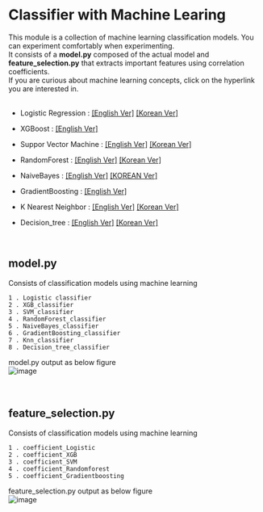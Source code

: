 <h1> Classifier with Machine Learing </h1>
This module is a collection of machine learning classification models. You can experiment comfortably when experimenting.<br>
It consists of a <b>model.py</b> composed of the actual model and <b>feature_selection.py</b> that extracts important features using correlation coefficients.<br>
If you are curious about machine learning concepts, click on the hyperlink you are interested in.<br><br> 

- Logistic Regression : <a href=https://en.wikipedia.org/wiki/Logistic_regression>[English Ver]</a> <a href=https://ko.wikipedia.org/wiki/%EB%A1%9C%EC%A7%80%EC%8A%A4%ED%8B%B1_%ED%9A%8C%EA%B7%80>[Korean Ver]</a> </ol>
- XGBoost : <a href=https://en.wikipedia.org/wiki/XGBoost>[English Ver]</a>  
- Suppor Vector Machine : <a href=https://en.wikipedia.org/wiki/Support-vector_machine>[English Ver]</a> <a href=https://ko.wikipedia.org/wiki/%EC%84%9C%ED%8F%AC%ED%8A%B8_%EB%B2%A1%ED%84%B0_%EB%A8%B8%EC%8B%A0>[Korean Ver]</a></ol>

- RandomForest : <a href=https://en.wikipedia.org/wiki/Random_forest>[English Ver]</a> <a href=https://ko.wikipedia.org/wiki/%EB%9E%9C%EB%8D%A4_%ED%8F%AC%EB%A0%88%EC%8A%A4%ED%8A%B8>[Korean Ver]</a></ol>

- NaiveBayes : <a href=https://en.wikipedia.org/wiki/Naive_Bayes_classifier>[English Ver]</a> <a href=https://ko.wikipedia.org/wiki/%EB%82%98%EC%9D%B4%EB%B8%8C_%EB%B2%A0%EC%9D%B4%EC%A6%88_%EB%B6%84%EB%A5%98>[KOREAN Ver]</a></ol>

- GradientBoosting : <a href=https://en.wikipedia.org/wiki/Gradient_boosting>[English Ver]</a>

- K Nearest Neighbor : <a href=https://en.wikipedia.org/wiki/K-nearest_neighbors_algorithm>[English Ver]</a> <a href=https://ko.wikipedia.org/wiki/K-%EC%B5%9C%EA%B7%BC%EC%A0%91_%EC%9D%B4%EC%9B%83_%EC%95%8C%EA%B3%A0%EB%A6%AC%EC%A6%98>[Korean Ver]</a></ol>

- Decision_tree : <a href=https://en.wikipedia.org/wiki/Decision_tree>[English Ver]</a> <a href=https://ko.wikipedia.org/wiki/%EA%B2%B0%EC%A0%95_%ED%8A%B8%EB%A6%AC>[Korean Ver]</a></ol>
<br>

## model.py 
Consists of classification models using machine learning

    1 . Logistic classifier
    2 . XGB_classifier
    3 . SVM_classifier
    4 . RandomForest_classifier
    5 . NaiveBayes_classifier
    6 . GradientBoosting_classifier
    7 . Knn_classifier
    8 . Decision_tree_classifier

model.py output as below figure<br>
![image](https://user-images.githubusercontent.com/59948809/124870613-fb411b00-dffd-11eb-98f0-fbce1808b1b2.png)</b>
<br><br><br> 

## feature_selection.py<br>
Consists of classification models using machine learning
    
    1 . coefficient_Logistic
    2 . coefficient_XGB
    3 . coefficient_SVM
    4 . coefficient_Randomforest
    5 . coefficient_Gradientboosting
feature_selection.py output as below figure<br> 
![image](https://user-images.githubusercontent.com/59948809/124871483-0ea0b600-dfff-11eb-92fb-00987f03ef18.png)

  
